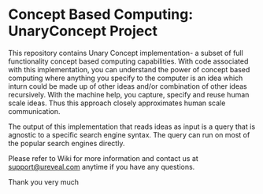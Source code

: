 # Concept Based Computing: UnaryConcept Project

This repository contains Unary Concept implementation- a subset of full functionality concept based computing capabilities. With code associated with this implementation, you can understand the power of concept based computing where anything you specify to the computer is an idea which inturn could be made up of other ideas and/or combination of other ideas recursively. With the machine help, you capture, specify and reuse human scale ideas. Thus this approach closely approximates human scale communication.

The output of this implementation that reads ideas as input is a query that is agnostic to a specific search engine syntax. The query can run on most of the popular search engines directly.

Please refer to Wiki for more information and contact us at support@ureveal.com anytime if you have any questions.

Thank you very much
